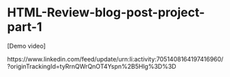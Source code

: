 # HTML-Review-blog-post-project-part-1
<p>[Demo video]</p> https://www.linkedin.com/feed/update/urn:li:activity:7051408164197416960/?originTrackingId=tyRrnQWrQnOT4Yspn%2B5Hlg%3D%3D
